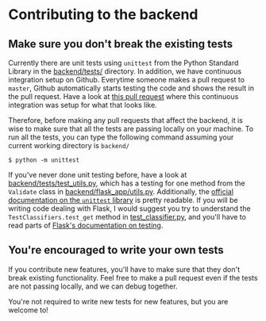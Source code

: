 # Contributing to the backend

## Make sure you don't break the existing tests
Currently there are unit tests using `unittest` from the Python Standard Library in the
[backend/tests/](backend/tests/) directory. In addition, we have continuous integration
setup on Github. Everytime someone makes a pull request to `master`, Github
automatically starts testing the code and shows the result in the pull request. Have a
look at [this pull request](https://github.com/davidatbu/openFraming/pull/144) where
this continuous integration was setup for what that looks like.

Therefore, before making any pull requests that affect the backend, it is wise to make
sure that all the tests are passing locally on your machine. To run all the tests, you
can type the following command assuming your current working directory is `backend/`

	$ python -m unittest

If you've never done unit testing before, have a look at
[backend/tests/test_utils.py](backend/tests/test_utils.py), which has a testing for one
method from the `Validate` class in
[backend/flask_app/utils.py](backend/flask_app/utils.py). Additionally, the
[official documentation on the `unittest`
library](https://docs.python.org/3/library/unittest.html) is pretty readable. If you
will be writing code dealing with Flask, I would suggest you try to understand the
`TestClassifiers.test_get` method in
[test_classifier.py](backend/tests/test_classifier.py), and you'll have to read parts of
[Flask's documentation on testing](https://flask.palletsprojects.com/en/1.1.x/testing/).

## You're encouraged to write your own tests
If you contribute new features, you'll have to make sure that they don't break existing
functionality. Feel free to make a pull request even if the tests are not passing
locally, and we can debug together.

You're not required to write new tests for new features, but you are welcome to!
